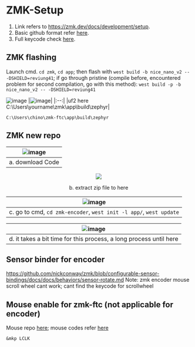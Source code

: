 # ZMK-Setup

1. Link refers to https://zmk.dev/docs/development/setup.
2. Basic github format refer [here](https://docs.github.com/en/get-started/writing-on-github/getting-started-with-writing-and-formatting-on-github/basic-writing-and-formatting-syntax#links).
3. Full keycode check [here](https://zmk.dev/docs/codes).


## ZMK flashing
Launch cmd. `cd zmk`, `cd app`; then flash with `west build -b nice_nano_v2 -- -DSHIELD=reviung41`;
if go through pristine (compile before, encountered problem for second compilation, go with this method): `west build -p -b nice_nano_v2 -- -DSHIELD=reviung41`


![image](https://user-images.githubusercontent.com/79617315/191435275-5c62c490-85c5-4b49-9dfe-d00b917d0c29.png)
|![image](https://user-images.githubusercontent.com/79617315/191435581-e7bad449-d2b1-49eb-9561-64283ad06680.png)|
|:--:|
|uf2 here C:\Users\yourname\zmk\app\build\zephyr|

```C:\Users\chino\zmk-ftc\app\build\zephyr```

## ZMK new repo

|![image](https://user-images.githubusercontent.com/79617315/191433668-b6eb7da9-b04f-488d-8d3e-25307a5003f0.png)|
|:--:|
|a. download Code| 

<p align="center">  <img src="https://user-images.githubusercontent.com/79617315/191433760-7bf40c4c-24f9-4ddf-8b54-44c94cb7c683.png">
</p>
<p align="center">
b. extract zip file to here
</p>


|![image](https://user-images.githubusercontent.com/79617315/191434554-2b2ccd27-0f2e-43df-b7d9-d2efc60c9c71.png)|
|:--:|
|c. go to cmd, `cd zmk-encoder`, `west init -l app/`, `west update`|


|![image](https://user-images.githubusercontent.com/79617315/191434710-85b73b0d-eed1-42f6-b433-94a6acffb4d8.png)|
|:--:|
|d. it takes a bit time for this process, a long process until here |


## Sensor binder for encoder
https://github.com/nickconway/zmk/blob/configurable-sensor-bindings/docs/docs/behaviors/sensor-rotate.md
Note: zmk encoder mouse scroll wheel cant work; cant find the keycode for scrollwheel

## Mouse enable for zmk-ftc (not applicable for encoder)
Mouse repo [here](https://github.com/ftc/zmk/tree/mouse-ftc); mouse codes refer [here](https://github.com/ftc/zmk/blob/mouse-ftc/docs/docs/behaviors/mouse-emulation.md)

```
&mkp LCLK
```
